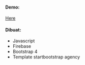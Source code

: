 <h4>Demo:</h4>
<a href="https://at-bandung.web.app">Here</a>
<br />
<h4>Dibuat: </h4>
<ul>
<li>Javascript</li>
<li>Firebase</li>
<li>Bootstrap 4</li>
<li>Template startbootstrap agency</li>
</ul>